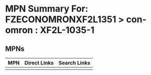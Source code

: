 



# MPN Summary For: FZECONOMRONXF2L1351 > con-omron : XF2L-1035-1

## MPNs
  

|MPN|Direct Links|Search Links|
| :--- | :--- | :--- |
||||
